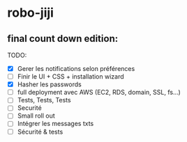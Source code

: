 # robo-jiji

## final count down edition:

TODO:

- [X] Gerer les notifications selon préférences
- [ ] Finir le UI + CSS + installation wizard
- [X] Hasher les passwords
- [ ] full deployment avec AWS (EC2, RDS, domain, SSL, fs...)
- [ ] Tests, Tests, Tests
- [ ] Securité
- [ ] Small roll out
- [ ] Intégrer les messages txts
- [ ] Sécurité & tests
